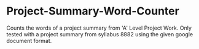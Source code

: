 # Project-Summary-Word-Counter
Counts the words of a project summary from 'A' Level Project Work. Only tested with a project summary from syllabus 8882 using the given google document format.

